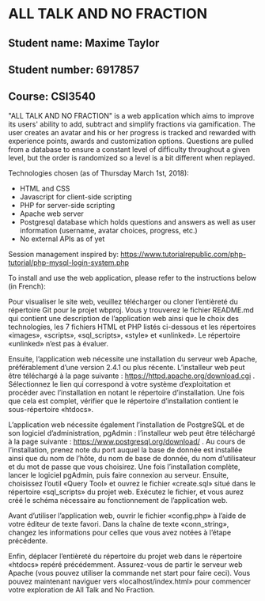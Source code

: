 # ALL TALK AND NO FRACTION

## Student name: Maxime Taylor
## Student number: 6917857
## Course: CSI3540

"ALL TALK AND NO FRACTION" is a web application which aims to improve its users' ability to add, subtract and simplify fractions via gamification. The user creates an avatar and his
or her progress is tracked and rewarded with experience points, awards and customization options. Questions are pulled from a database to ensure a constant level of difficulty 
throughout a given level, but the order is randomized so a level is a bit different when replayed.

Technologies chosen (as of Thursday March 1st, 2018):
* HTML and CSS
* Javascript for client-side scripting
* PHP for server-side scripting
* Apache web server
* Postgresql database which holds questions and answers as well as user information (username, avatar choices, progress, etc.)
* No external APIs as of yet

Session management inspired by: https://www.tutorialrepublic.com/php-tutorial/php-mysql-login-system.php

To install and use the web application, please refer to the instructions below (in French):

Pour visualiser le site web, veuillez télécharger ou cloner l’entièreté du répertoire Git pour le projet wbproj. Vous y trouverez le fichier README.md qui contient une description 
de l’application web ainsi que le choix des technologies, les 7 fichiers HTML et PHP listés ci-dessous et les répertoires «images», «scripts», «sql_scripts», «style» et «unlinked». 
Le répertoire «unlinked» n’est pas à évaluer.

Ensuite, l’application web nécessite une installation du serveur web Apache, préférablement d’une version 2.4.1 ou plus récente. L’installeur web peut être téléchargé à la page suivante : 
https://httpd.apache.org/download.cgi . Sélectionnez le lien qui correspond à votre système d’exploitation et procéder avec l’installation en notant le répertoire d’installation. Une fois 
que cela est complet, vérifier que le répertoire d’installation contient le sous-répertoire «htdocs».

L’application web nécessite également l’installation de PostgreSQL et de son logiciel d’administration,  pgAdmin : l’installeur web peut être téléchargé à la page suivante :
https://www.postgresql.org/download/ . Au cours de l’installation, prenez note du port auquel la base de donnée est installée ainsi que du nom de l’hôte, du nom de base de donnée, du nom 
d’utilisateur et du mot de passe que vous choisirez. Une fois l’installation complète, lancer le logiciel pgAdmin, puis faire connexion au serveur. Ensuite, choisissez l’outil «Query Tool» 
et ouvrez le fichier «create.sql» situé dans le répertoire «sql_scripts» du projet web. Exécutez le fichier, et vous aurez créé le schéma nécessaire au fonctionnement de l’application web.

Avant d’utiliser l’application web, ouvrir le fichier «config.php» à l’aide de votre éditeur de texte favori. Dans la chaîne de texte «conn_string», changez les informations pour celles que
vous avez notées à l’étape précédente.

Enfin, déplacer l’entièreté du répertoire du projet web dans le répertoire «htdocs» repéré précédemment. Assurez-vous de partir le serveur web Apache (vous pouvez utiliser la commande net
start pour faire ceci). Vous pouvez maintenant naviguer vers «localhost/index.html» pour commencer votre exploration de All Talk and No Fraction.

